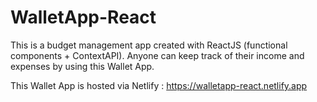 # WalletApp-React
This is a budget management app created with ReactJS (functional components + ContextAPI). Anyone can keep track of their income and expenses by using this Wallet App.  

This Wallet App is hosted via Netlify : https://walletapp-react.netlify.app

